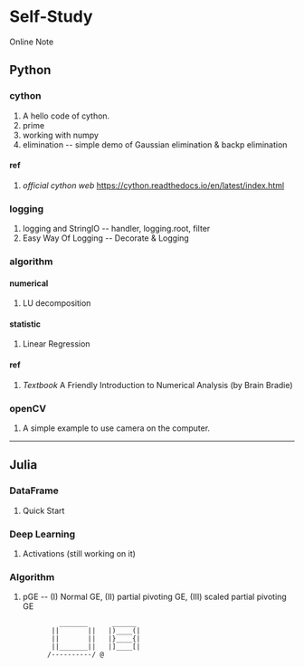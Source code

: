 # Self-Study
Online Note
## Python
### cython
  1. A hello code of cython.
  2. prime
  3. working with numpy
  3. elimination -- simple demo of Gaussian elimination & backp elimination
#### ref
  1. *official cython web* https://cython.readthedocs.io/en/latest/index.html
### logging
  1. logging and StringIO -- handler, logging.root, filter
  2. Easy Way Of Logging -- Decorate & Logging
### algorithm
#### numerical
  1. LU decomposition
#### statistic
  1. Linear Regression
#### ref
  1. *Textbook* A Friendly Introduction to Numerical Analysis (by Brain Bradie)
### openCV
  1. A simple example to use camera on the computer.
  
* * *

## Julia
### DataFrame
  1. Quick Start
### Deep Learning
  1. Activations (still working on it)
### Algorithm
  1. pGE -- (I) Normal GE, (II) partial pivoting GE, (III) scaled partial pivoting GE


                  _______      ______
                ||       ||   |)____(|        
                ||       ||   |}____{|
                ||_______||   |]____[|
               /----------/ @

